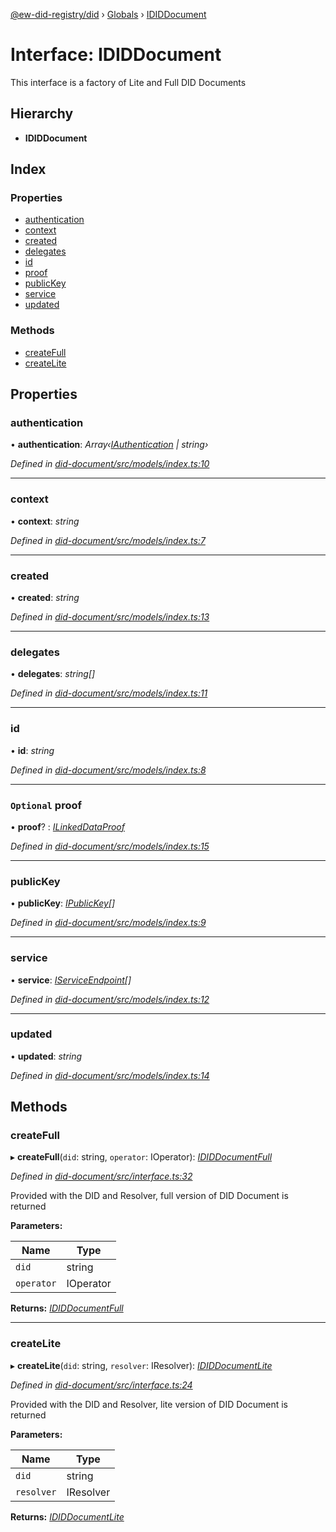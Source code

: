 [@ew-did-registry/did](../README.md) › [Globals](../globals.md) › [IDIDDocument](ididdocument.md)

# Interface: IDIDDocument

This interface is a factory of Lite and Full DID Documents

## Hierarchy

* **IDIDDocument**

## Index

### Properties

* [authentication](ididdocument.md#authentication)
* [context](ididdocument.md#context)
* [created](ididdocument.md#created)
* [delegates](ididdocument.md#delegates)
* [id](ididdocument.md#id)
* [proof](ididdocument.md#optional-proof)
* [publicKey](ididdocument.md#publickey)
* [service](ididdocument.md#service)
* [updated](ididdocument.md#updated)

### Methods

* [createFull](ididdocument.md#createfull)
* [createLite](ididdocument.md#createlite)

## Properties

###  authentication

• **authentication**: *Array‹[IAuthentication](iauthentication.md) | string›*

*Defined in [did-document/src/models/index.ts:10](https://github.com/energywebfoundation/ew-did-registry/blob/3229236/packages/did-document/src/models/index.ts#L10)*

___

###  context

• **context**: *string*

*Defined in [did-document/src/models/index.ts:7](https://github.com/energywebfoundation/ew-did-registry/blob/3229236/packages/did-document/src/models/index.ts#L7)*

___

###  created

• **created**: *string*

*Defined in [did-document/src/models/index.ts:13](https://github.com/energywebfoundation/ew-did-registry/blob/3229236/packages/did-document/src/models/index.ts#L13)*

___

###  delegates

• **delegates**: *string[]*

*Defined in [did-document/src/models/index.ts:11](https://github.com/energywebfoundation/ew-did-registry/blob/3229236/packages/did-document/src/models/index.ts#L11)*

___

###  id

• **id**: *string*

*Defined in [did-document/src/models/index.ts:8](https://github.com/energywebfoundation/ew-did-registry/blob/3229236/packages/did-document/src/models/index.ts#L8)*

___

### `Optional` proof

• **proof**? : *[ILinkedDataProof](ilinkeddataproof.md)*

*Defined in [did-document/src/models/index.ts:15](https://github.com/energywebfoundation/ew-did-registry/blob/3229236/packages/did-document/src/models/index.ts#L15)*

___

###  publicKey

• **publicKey**: *[IPublicKey](ipublickey.md)[]*

*Defined in [did-document/src/models/index.ts:9](https://github.com/energywebfoundation/ew-did-registry/blob/3229236/packages/did-document/src/models/index.ts#L9)*

___

###  service

• **service**: *[IServiceEndpoint](iserviceendpoint.md)[]*

*Defined in [did-document/src/models/index.ts:12](https://github.com/energywebfoundation/ew-did-registry/blob/3229236/packages/did-document/src/models/index.ts#L12)*

___

###  updated

• **updated**: *string*

*Defined in [did-document/src/models/index.ts:14](https://github.com/energywebfoundation/ew-did-registry/blob/3229236/packages/did-document/src/models/index.ts#L14)*

## Methods

###  createFull

▸ **createFull**(`did`: string, `operator`: IOperator): *[IDIDDocumentFull](ididdocumentfull.md)*

*Defined in [did-document/src/interface.ts:32](https://github.com/energywebfoundation/ew-did-registry/blob/3229236/packages/did-document/src/interface.ts#L32)*

Provided with the DID and Resolver, full version of DID Document is returned

**Parameters:**

Name | Type |
------ | ------ |
`did` | string |
`operator` | IOperator |

**Returns:** *[IDIDDocumentFull](ididdocumentfull.md)*

___

###  createLite

▸ **createLite**(`did`: string, `resolver`: IResolver): *[IDIDDocumentLite](ididdocumentlite.md)*

*Defined in [did-document/src/interface.ts:24](https://github.com/energywebfoundation/ew-did-registry/blob/3229236/packages/did-document/src/interface.ts#L24)*

Provided with the DID and Resolver, lite version of DID Document is returned

**Parameters:**

Name | Type |
------ | ------ |
`did` | string |
`resolver` | IResolver |

**Returns:** *[IDIDDocumentLite](ididdocumentlite.md)*
